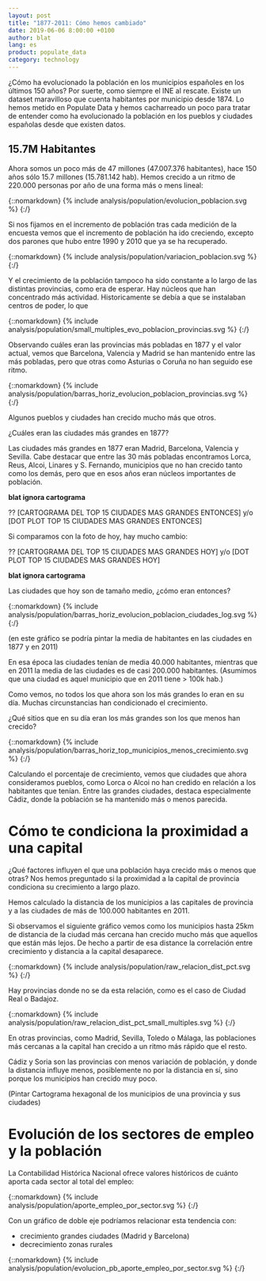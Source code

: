 ```yaml
---
layout: post
title: "1877-2011: Cómo hemos cambiado"
date: 2019-06-06 8:00:00 +0100
author: blat
lang: es
product: populate_data
category: technology
---
```


¿Cómo ha evolucionado la población en los municipios españoles en los últimos 150 años? Por suerte, como siempre el INE al rescate. Existe un dataset maravilloso que cuenta habitantes por municipio desde 1874. Lo hemos metido en Populate Data y hemos cacharreado un poco para tratar de entender como ha evolucionado la población en los pueblos y ciudades españolas desde que existen datos.

## 15.7M Habitantes

Ahora somos un poco más de 47 millones (47.007.376 habitantes), hace 150 años sólo 15.7 millones (15.781.142 hab). Hemos crecido a un ritmo de 220.000 personas por año de una forma más o mens lineal:

{::nomarkdown}
{% include analysis/population/evolucion_poblacion.svg %}
{:/}

Si nos fijamos en el incremento de población tras cada medición de la encuesta vemos que el incremento de población ha ido creciendo, excepto dos parones que hubo entre 1990 y 2010 que ya se ha recuperado.

{::nomarkdown}
{% include analysis/population/variacion_poblacion.svg %}
{:/}

Y el crecimiento de la población tampoco ha sido constante a lo largo de las distintas provincias, como era de esperar. Hay núcleos que han concentrado más actividad. Historicamente se debía a que se instalaban centros de poder, lo que

{::nomarkdown}
{% include analysis/population/small_multiples_evo_poblacion_provincias.svg %}
{:/}

Observando cuáles eran las provincias más pobladas en 1877 y el valor actual, vemos que Barcelona, Valencia y Madrid se han mantenido entre las más pobladas, pero que otras como Asturias o Coruña no han seguido ese ritmo.

{::nomarkdown}
{% include analysis/population/barras_horiz_evolucion_poblacion_provincias.svg %}
{:/}

Algunos pueblos y ciudades han crecido mucho más que otros.

¿Cuáles eran las ciudades más grandes en 1877?

Las ciudades más grandes en 1877 eran Madrid, Barcelona, Valencia y Sevilla. Cabe destacar que entre las 30 más pobladas encontramos Lorca, Reus, Alcoi, Linares y S. Fernando, municipios que no han crecido tanto como los demás, pero que en esos años eran núcleos importantes de población.

****blat ignora cartograma****

?? [CARTOGRAMA DEL TOP 15 CIUDADES MAS GRANDES ENTONCES]
    y/o [DOT PLOT TOP 15 CIUDADES MAS GRANDES ENTONCES]

Si comparamos con la foto de hoy, hay mucho cambio:

?? [CARTOGRAMA DEL TOP 15 CIUDADES MAS GRANDES HOY]
    y/o [DOT PLOT TOP 15 CIUDADES MAS GRANDES HOY]

****blat ignora cartograma****

Las ciudades que hoy son de tamaño medio, ¿cómo eran entonces?

{::nomarkdown}
{% include analysis/population/barras_horiz_evolucion_poblacion_ciudades_log.svg %}
{:/}

(en este gráfico se podría pintar la media de habitantes en las ciudades en 1877 y en 2011)

En esa época las ciudades tenían de media 40.000 habitantes, mientras que en 2011 la media de las ciudades es de casi 200.000 habitantes. (Asumimos que una ciudad es aquel municipio que en 2011 tiene > 100k hab.)

Como vemos, no todos los que ahora son los más grandes lo eran en su día. Muchas circunstancias han condicionado el crecimiento.

¿Qué sitios que en su día eran los más grandes son los que menos han crecido?

{::nomarkdown}
{% include analysis/population/barras_horiz_top_municipios_menos_crecimiento.svg %}
{:/}

Calculando el porcentaje de crecimiento, vemos que ciudades que ahora consideramos pueblos, como Lorca o Alcoi no han credido en relación a los habitantes que tenían. Entre las grandes ciudades, destaca especialmente Cádiz, donde la población se ha mantenido más o menos parecida.


# Cómo te condiciona la proximidad a una capital

¿Qué factores influyen el que una población haya crecido más o menos que otras? Nos hemos preguntado si la proximidad a la capital de provincia condiciona su crecimiento a largo plazo.

Hemos calculado la distancia de los municipios a las capitales de provincia y a las ciudades de más de 100.000 habitantes en 2011.

Si observamos el siguiente gráfico vemos como los municipios hasta 25km de distancia de la ciudad más cercana han crecido mucho más que aquellos que están más lejos. De hecho a partir de esa distance la correlación entre crecimiento y distancia a la capital desaparece.

{::nomarkdown}
{% include analysis/population/raw_relacion_dist_pct.svg %}
{:/}

Hay provincias donde no se da esta relación, como es el caso de Ciudad Real o Badajoz.

{::nomarkdown}
{% include analysis/population/raw_relacion_dist_pct_small_multiples.svg %}
{:/}

En otras provincias, como Madrid, Sevilla, Toledo o Málaga, las poblaciones más cercanas a la capital han crecido a un ritmo más rápido que el resto.

Cádiz y Soria son las provincias con menos variación de población, y donde la distancia influye menos, posiblemente no por la distancia en sí, sino porque los municipios han crecido muy poco.


(Pintar Cartograma hexagonal de los municipios de una provincia y sus ciudades)


# Evolución de los sectores de empleo y la población

La Contabilidad Histórica Nacional ofrece valores históricos de cuánto aporta cada sector al total del empleo:

{::nomarkdown}
{% include analysis/population/aporte_empleo_por_sector.svg %}
{:/}

Con un gráfico de doble eje podríamos relacionar esta tendencia con:

- crecimiento grandes ciudades (Madrid y Barcelona)
- decrecimiento zonas rurales

{::nomarkdown}
{% include analysis/population/evolucion_pb_aporte_empleo_por_sector.svg %}
{:/}


